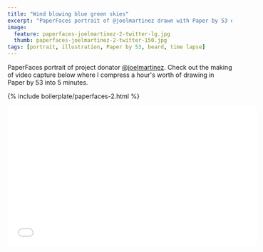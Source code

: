 ```yaml
---
title: "Wind blowing blue green skies"
excerpt: "PaperFaces portrait of @joelmartinez drawn with Paper by 53 on an iPad."
image: 
  feature: paperfaces-joelmartinez-2-twitter-lg.jpg
  thumb: paperfaces-joelmartinez-2-twitter-150.jpg
tags: [portrait, illustration, Paper by 53, beard, time lapse]
---
```


PaperFaces portrait of project donator [@joelmartinez](http://twitter.com/joelmartinez). Check out the making of video capture below where I compress a hour's worth of drawing in Paper by 53 into 5 minutes.

{% include boilerplate/paperfaces-2.html %}

<iframe width="560" height="315" src="//www.youtube.com/embed/WjmQYBgHjFI" frameborder="0"> </iframe>
